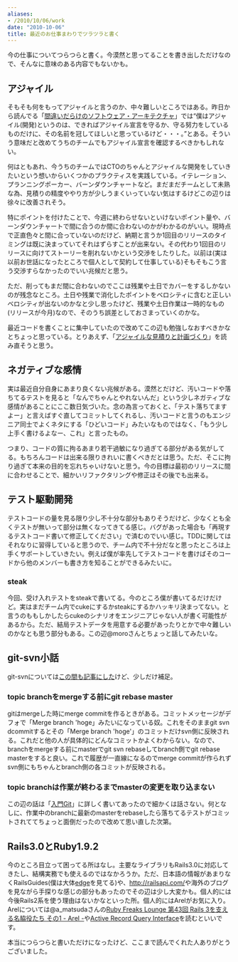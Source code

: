 ```yaml
---
aliases:
- /2010/10/06/work
date: "2010-10-06"
title: 最近のお仕事まわりでツラツラと書く
---
```

今の仕事についてつらつらと書く。今漠然と思ってることを書き出しただけなので、そんなに意味のある内容でもないかも。

<h2>アジャイル</h2>
そもそも何をもってアジャイルと言うのか、中々難しいところではある。昨日から読んでる「<a href="http://amzn.to/a6ueou">間違いだらけのソフトウェア・アーキテクチャ</a>」では<q>僕はアジャイル(開発)というのは、できればアジャイル宣言を守るか、守る努力をしているものだけに、その名前を冠してほしいと思っているけど・・・。</q>とある。そういう意味だと改めてうちのチームでもアジャイル宣言を確認するべきかもしれない。

何はともあれ、今うちのチームではCTOのちゃんとアジャイルな開発をしていきたいという想いからいくつかのプラクティスを実践している。イテレーション、プランニングポーカー、バーンダウンチャートなど。まだまだチームとして未熟な為、見積りの精度ややり方が少しうまくいっていない気はするけどこの辺りは徐々に改善されそう。

特にポイントを付けたことで、今週に終わらせないといけないポイント量や、バーンダウンチャートで間に合うのか間に合わないのかがわかるのがいい。現時点で正直色々と間に合っていないのだけど、納期と言うか1回目のリリースのタイミングは既に決まっていてそれはずらすことが出来ない。その代わり1回目のリリースに向けてストーリーを削れないかという交渉をしたりした。以前は(実は以前お世話になったところで個人として契約して仕事している)そもそもこう言う交渉すらなかったのでいい兆候だと思う。

ただ、削ってもまだ間に合わないのでここは残業や土日でカバーをするしかないのが残念なところ。土日や残業で消化したポイントをベロシティに含むと正しいベロシティが出ないのかなと少し思ったけど、残業や土日作業は一時的なもの(リリースが今月)なので、そのうち誤差としておさまっていくのかな。

最近コードを書くことに集中していたので改めてこの辺も勉強しなおすべきかなとちょっと思っている。とりあえず、「<a href="http://amzn.to/cxFXas">アジャイルな見積りと計画づくり</a>」を読み直そうと思う。

<h2>ネガティブな感情</h2>
実は最近自分自身にあまり良くない兆候がある。漠然とだけど、汚いコードや落ちてるテストを見ると「なんでちゃんとやれないんだ」という少しネガティブな感情があることにここ数日気づいた。念の為言っておくと、「テスト落ちてますよー」と言えばすぐ直してコミットしてくれるし、汚いコードと言うのもエンジニア同士でよくネタにする「ひどいコード」みたいなものではなく、「もう少し上手く書けるよなー、これ」と言ったもの。

つまり、コードの質に拘るあまり若干過敏になり過ぎてる部分がある気がしてる。もちろんコードは出来る限りきれいに書くべきだとは思う。ただ、そこに拘り過ぎて本来の目的を忘れちゃいけないと思う。今の目標は最初のリリースに間に合わせることで、細かいリファクタリングや修正はその後でも出来る。

<h2>テスト駆動開発</h2>
テストコードの量を見る限り少し不十分な部分もありそうだけど、少なくとも全くテストが無いって部分は無くなってきてる感じ。バグがあった場合も「再現するテストコード書いて修正してください」で済むのでいい感じ。TDDに関してはそれなりに習得していると思うので、チーム内で不十分だなと思ったところは上手くサポートしていきたい。例えば僕が率先してテストコードを書けばそのコードから他のメンバーも書き方を知ることができるみたいに。

<h3>steak</h3>
今回、受け入れテストをsteakで書いてる。今のところ僕が書いてるだけだけど。実はまだチーム内でcukeにするかsteakにするかハッキリ決まってない。と言うのももしかしたらcukeのシナリオをエンジニアじゃない人が書く可能性があるから。ただ、結局テストデータを用意する必要があったりとかで中々難しいのかなとも思う部分もある。この辺@moroさんとちょっと話してみたいな。

<h2>git-svn小話</h2>
git-svnについては<a href='http://ukstudio.jp/2010/09/13/git-svn/'>この間も記事にした</a>けど、少しだけ補足。

<h3>topic branchをmergeする前にgit rebase master</h3>
gitはmergeした時にmerge commitを作るときがある。コミットメッセージがデフォで「Merge branch 'hoge」みたいになっている奴。これをそのままgit svn dcommitするとその「Merge branch 'hoge'」のコミットだけsvn側に反映される。これだと他の人が具体的にどんなコミットかよくわからない。なので、branchをmergeする前にmasterでgit svn rebaseしてbranch側でgit rebase masterをすると良い。これで履歴が一直線になるのでmerge commitが作られずsvn側にもちゃんとbranch側の各コミットが反映される。

<h3>topic branchは作業が終わるまでmasterの変更を取り込まない</h3>
この辺の話は「<a href="http://amzn.to/cFOuty">入門Git</a>」に詳しく書いてあったので細かくは話さない。何となしに、作業中のbranchに最新のmasterをrebaseしたら落ちてるテストがコミットされててちょっと面倒だったので改めて思い直した次第。

<h2>Rails3.0とRuby1.9.2</h2>
今のところ目立って困ってる所はなし。主要なライブラリもRails3.0に対応してきたし、結構実務でも使えるのではなかろうか。ただ、日本語の情報があまりなくRailsGuides(僕は大体<a href='http://edgeguides.rubyonrails.org/'>edge</a>を見てる)や、<a href='http://railsapi.com/'>http://railsapi.com/</a>や海外のブログを見ながら手探りな感じの部分もあったのでその辺は少し大変かも。個人的には今後Rails2系を使う理由はないかなといった所。個人的にはArelがお気に入り。Arelについては@a_matsudaさんの<a href='http://gihyo.jp/dev/serial/01/ruby/0043'>Ruby Freaks Lounge 第43回 Rails 3を支える名脇役たち その1 - Arel -</a>や<a href='http://edgeguides.rubyonrails.org/active_record_querying.html'>Active Record Query Interface</a>を読むといいです。

本当につらつらと書いただけになったけど、ここまで読んでくれた人ありがとうございました。